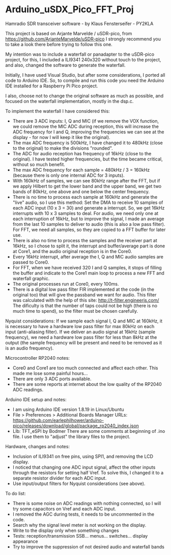 # Arduino_uSDX_Pico_FFT_Proj
Hamradio SDR transceiver software   -  by Klaus Fensterseifer - PY2KLA



This project is based on  Arjante Marvelde / uSDR-pico, from https://github.com/ArjanteMarvelde/uSDR-pico
I strongly recommend you to take a look there before trying to follow this one.

My intention was to include a waterfall or panadapter to the uSDR-pico project, for this, I included a ILI9341 240x320 without touch to the project, and also, changed the software to generate the waterfall.

Initially, I have used Visual Studio, but after some considerations, I ported all code to Arduino IDE. So, to compile and run this code you need the Arduino IDE installed for a Raspberry Pi Pico project.

I also, choose not to change the original software as much as possible, and focused on the waterfall implementation, mostly in the dsp.c.

To implement the waterfall I have considered this:

- There are 3 ADC inputs: I, Q and MIC  (if we remove the VOX function, we could remove the MIC ADC during reception, this will increase the ADC frequency for I and Q, improving the frequencies we can see at the display - for now I will keep it like the original).
- The max ADC frequency is 500kHz, I have changed it to 480kHz (close to the original) to make the divisions "rounded".
- The ADC for audio reception has frequency of 16kHz (close to the original). I have tested higher frequencies, but the time became critical, without so much benefit.
- The max ADC frequency for each sample = 480kHz / 3 = 160kHz   (because there is only one internal ADC for 3 inputs).
- With 160kHz of samples, we can see 80kHz range after the FFT, but if we apply Hilbert to get the lower band and the upper band, we get two bands of 80kHz, one above and one below the center frequency.
- There is no time to process each sample at 160kHz and generate the "live" audio, so I use this method:
    Set the DMA to receive 10 samples of each ADC input (10 x 3 = 30) and generate a interrupt.
    So, we get 16kHz interrupts with 10 x 3 samples to deal. 
    For audio, we need only one at each interruption of 16kHz, but to improve the signal, I made an average from the last 10 samples to deliver to audio (this is also a low pass filter).
    For FFT, we need all samples, so they are copied to a FFT buffer for later use.
- There is also no time to process the samples and the receiver part at 16kHz, so I chose to split it, the interrupt and buffer/average part is done at Core1, and the audio original reception is in the Core0.
- Every 16kHz interrupt, after average the I, Q and MIC audio samples are passed to Core0.
- For FFT, when we have received 320 I and Q samples, it stops of filling the buffer and indicate to the Core1 main loop to process a new FFT and waterfall graphic.
- The original processes run at Core0, every 100ms.
- There is a digital low pass filter FIR implemented at the code (in the original too) that will give the passband we want for audio.
  This filter was calculated with the help of this site:  http://t-filter.engineerjs.com/
  The dificulty is that the number of taps could not be high (there is no much time to spend), so the filter must be chosen carefully.


Nyquist considerations:
If we sample each signal I, Q and MIC at 160kHz, it is necessary to have a hardware low pass filter for max 80kHz on each input (anti-aliasing filter).
If we deliver an audio signal at 16kHz (sample frequency), we need a hardware low pass filter for less than 8kHz at the output (the sample frequency will be present and need to be removed as it is an audio frequency).


Microcontroller RP2040 notes:
- Core0 and Core1 are too much connected and affect each other. This made me lose some painful hours...
- There are only 3 ADC ports available.
- There are some reports at internet about the low quality of the RP2040 ADC readings.


Arduino IDE setup and notes:
- I am using Arduino IDE version 1.8.19 in Linux/Ubuntu
- File > Preferences > Additional Boards Manager URLs:
  https://github.com/earlephilhower/arduino-pico/releases/download/global/package_rp2040_index.json
- LIb: TFT_eSPI by Bodmer
  There are some comments at beginning of  .ino  file.  I use them to "adjust" the library files to the project.
  

Hardware, changes and notes:
- Inclusion of ILI9341 on free pins, using SPI1, and removing the LCD display.
- I noticed that changing one ADC input signal, affect the other inputs through the resistors for setting half Vref. To solve this, I changed it to a separate resistor divider for each ADC input.
- Use input/output filters for Nyquist considerations (see above).


To do list:
- There is some noise on ADC readings with nothing connected, so I will try some capacitors on Vref and each ADC input.
- I removed the AGC during tests, it needs to be uncommented in the code.
- Search why the signal level meter is not working on the display.
- Write to the display only when something changes
- Tests: reception/transmission SSB...  menus...  switches...   display appearance
- Try to improve the suppression of not desired audio and waterfall bands

